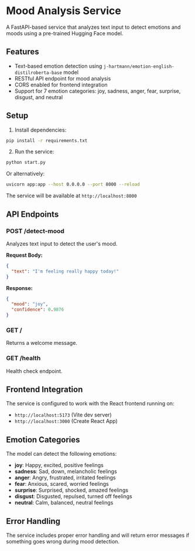# Mood Analysis Service

A FastAPI-based service that analyzes text input to detect emotions and moods using a pre-trained Hugging Face model.

## Features

- Text-based emotion detection using `j-hartmann/emotion-english-distilroberta-base` model
- RESTful API endpoint for mood analysis
- CORS enabled for frontend integration
- Support for 7 emotion categories: joy, sadness, anger, fear, surprise, disgust, and neutral

## Setup

1. Install dependencies:
```bash
pip install -r requirements.txt
```

2. Run the service:
```bash
python start.py
```

Or alternatively:
```bash
uvicorn app:app --host 0.0.0.0 --port 8000 --reload
```

The service will be available at `http://localhost:8000`

## API Endpoints

### POST /detect-mood
Analyzes text input to detect the user's mood.

**Request Body:**
```json
{
  "text": "I'm feeling really happy today!"
}
```

**Response:**
```json
{
  "mood": "joy",
  "confidence": 0.9876
}
```

### GET /
Returns a welcome message.

### GET /health
Health check endpoint.

## Frontend Integration

The service is configured to work with the React frontend running on:
- `http://localhost:5173` (Vite dev server)
- `http://localhost:3000` (Create React App)

## Emotion Categories

The model can detect the following emotions:
- **joy**: Happy, excited, positive feelings
- **sadness**: Sad, down, melancholic feelings  
- **anger**: Angry, frustrated, irritated feelings
- **fear**: Anxious, scared, worried feelings
- **surprise**: Surprised, shocked, amazed feelings
- **disgust**: Disgusted, repulsed, turned off feelings
- **neutral**: Calm, balanced, neutral feelings

## Error Handling

The service includes proper error handling and will return error messages if something goes wrong during mood detection.










